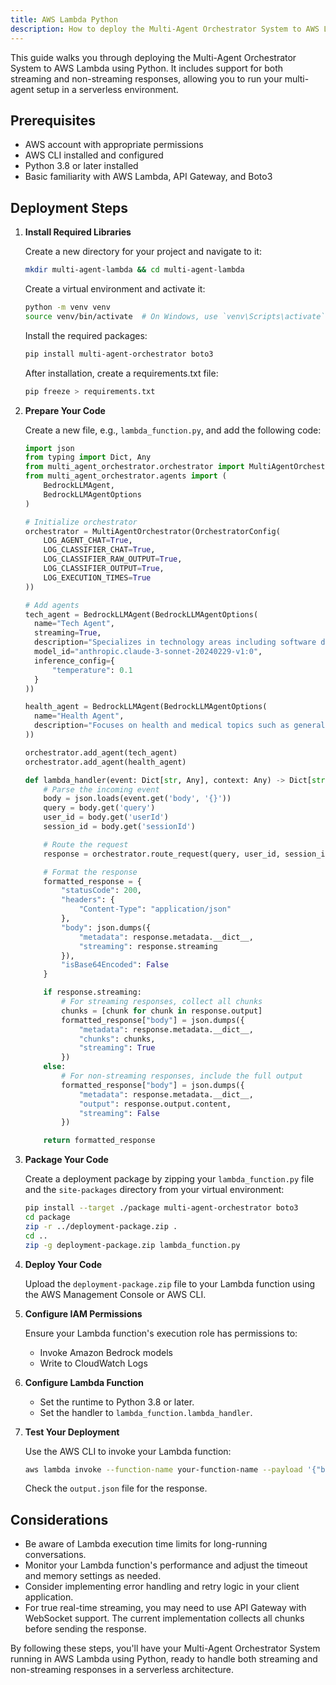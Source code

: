 ```yaml
---
title: AWS Lambda Python 
description: How to deploy the Multi-Agent Orchestrator System to AWS Lambda using Python
---
```


This guide walks you through deploying the Multi-Agent Orchestrator System to AWS Lambda using Python. It includes support for both streaming and non-streaming responses, allowing you to run your multi-agent setup in a serverless environment.

## Prerequisites

- AWS account with appropriate permissions
- AWS CLI installed and configured
- Python 3.8 or later installed
- Basic familiarity with AWS Lambda, API Gateway, and Boto3

## Deployment Steps

1. **Install Required Libraries**

   Create a new directory for your project and navigate to it:

   ```bash
   mkdir multi-agent-lambda && cd multi-agent-lambda
   ```

   Create a virtual environment and activate it:

   ```bash
   python -m venv venv
   source venv/bin/activate  # On Windows, use `venv\Scripts\activate`
   ```

   Install the required packages:

   ```bash
   pip install multi-agent-orchestrator boto3
   ```

   After installation, create a requirements.txt file:

   ```bash
   pip freeze > requirements.txt
   ```

2. **Prepare Your Code**

   Create a new file, e.g., `lambda_function.py`, and add the following code:

   ```python
   import json
   from typing import Dict, Any
   from multi_agent_orchestrator.orchestrator import MultiAgentOrchestrator, OrchestratorConfig
   from multi_agent_orchestrator.agents import (
       BedrockLLMAgent,
       BedrockLLMAgentOptions
   )

   # Initialize orchestrator
   orchestrator = MultiAgentOrchestrator(OrchestratorConfig(
       LOG_AGENT_CHAT=True,
       LOG_CLASSIFIER_CHAT=True,
       LOG_CLASSIFIER_RAW_OUTPUT=True,
       LOG_CLASSIFIER_OUTPUT=True,
       LOG_EXECUTION_TIMES=True
   ))

   # Add agents
   tech_agent = BedrockLLMAgent(BedrockLLMAgentOptions(
     name="Tech Agent",
     streaming=True,
     description="Specializes in technology areas including software development, hardware, AI, cybersecurity, blockchain, cloud computing, emerging tech innovations, and pricing/costs related to technology products and services.",
     model_id="anthropic.claude-3-sonnet-20240229-v1:0",
     inference_config={
         "temperature": 0.1
     }
   ))

   health_agent = BedrockLLMAgent(BedrockLLMAgentOptions(
     name="Health Agent",
     description="Focuses on health and medical topics such as general wellness, nutrition, diseases, treatments, mental health, fitness, healthcare systems, and medical terminology or concepts."
   ))

   orchestrator.add_agent(tech_agent)
   orchestrator.add_agent(health_agent)

   def lambda_handler(event: Dict[str, Any], context: Any) -> Dict[str, Any]:
       # Parse the incoming event
       body = json.loads(event.get('body', '{}'))
       query = body.get('query')
       user_id = body.get('userId')
       session_id = body.get('sessionId')

       # Route the request
       response = orchestrator.route_request(query, user_id, session_id)

       # Format the response
       formatted_response = {
           "statusCode": 200,
           "headers": {
               "Content-Type": "application/json"
           },
           "body": json.dumps({
               "metadata": response.metadata.__dict__,
               "streaming": response.streaming
           }),
           "isBase64Encoded": False
       }

       if response.streaming:
           # For streaming responses, collect all chunks
           chunks = [chunk for chunk in response.output]
           formatted_response["body"] = json.dumps({
               "metadata": response.metadata.__dict__,
               "chunks": chunks,
               "streaming": True
           })
       else:
           # For non-streaming responses, include the full output
           formatted_response["body"] = json.dumps({
               "metadata": response.metadata.__dict__,
               "output": response.output.content,
               "streaming": False
           })

       return formatted_response
   ```

3. **Package Your Code**

   Create a deployment package by zipping your `lambda_function.py` file and the `site-packages` directory from your virtual environment:

   ```bash
   pip install --target ./package multi-agent-orchestrator boto3
   cd package
   zip -r ../deployment-package.zip .
   cd ..
   zip -g deployment-package.zip lambda_function.py
   ```

4. **Deploy Your Code**

   Upload the `deployment-package.zip` file to your Lambda function using the AWS Management Console or AWS CLI.

5. **Configure IAM Permissions**

   Ensure your Lambda function's execution role has permissions to:
   - Invoke Amazon Bedrock models
   - Write to CloudWatch Logs

6. **Configure Lambda Function**

   - Set the runtime to Python 3.8 or later.
   - Set the handler to `lambda_function.lambda_handler`.

7. **Test Your Deployment**

   Use the AWS CLI to invoke your Lambda function:

   ```bash
   aws lambda invoke --function-name your-function-name --payload '{"body": "{\"query\": \"What is artificial intelligence?\", \"userId\": \"user123\", \"sessionId\": \"session456\"}"}' output.json
   ```

   Check the `output.json` file for the response.


## Considerations

- Be aware of Lambda execution time limits for long-running conversations.
- Monitor your Lambda function's performance and adjust the timeout and memory settings as needed.
- Consider implementing error handling and retry logic in your client application.
- For true real-time streaming, you may need to use API Gateway with WebSocket support. The current implementation collects all chunks before sending the response.

By following these steps, you'll have your Multi-Agent Orchestrator System running in AWS Lambda using Python, ready to handle both streaming and non-streaming responses in a serverless architecture.